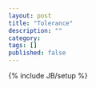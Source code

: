 ```yaml
---
layout: post
title: "Tolerance"
description: ""
category: 
tags: []
published: false
---
```

{% include JB/setup %}


<!--

Write post on “bigot” vs “accepting” vs “supportive” vs “tolerant"

--> 
